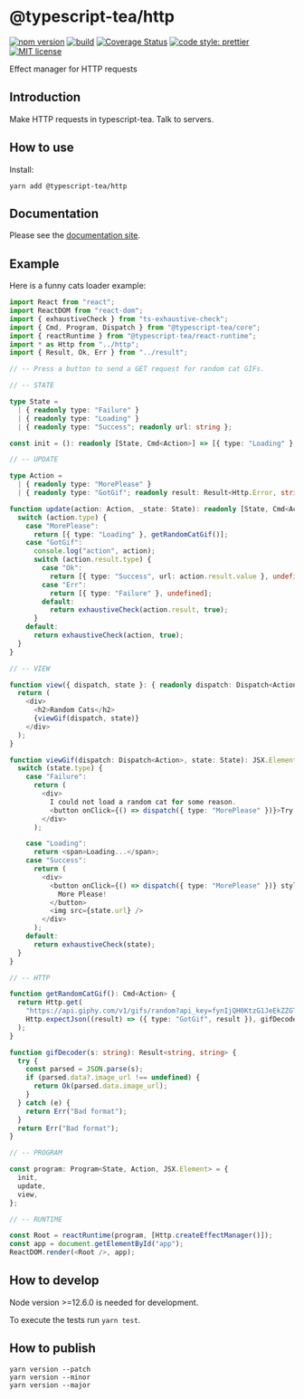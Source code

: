 # @typescript-tea/http

[![npm version][version-image]][version-url]
[![build][build-image]][build-url]
[![Coverage Status][codecov-image]][codecov-url]
[![code style: prettier][prettier-image]][prettier-url]
[![MIT license][license-image]][license-url]

Effect manager for HTTP requests

## Introduction

Make HTTP requests in typescript-tea. Talk to servers.

## How to use

Install:

```
yarn add @typescript-tea/http
```

## Documentation

Please see the [documentation site](https://typescript-tea.github.io/http/).

## Example

Here is a funny cats loader example:

```ts
import React from "react";
import ReactDOM from "react-dom";
import { exhaustiveCheck } from "ts-exhaustive-check";
import { Cmd, Program, Dispatch } from "@typescript-tea/core";
import { reactRuntime } from "@typescript-tea/react-runtime";
import * as Http from "../http";
import { Result, Ok, Err } from "../result";

// -- Press a button to send a GET request for random cat GIFs.

// -- STATE

type State =
  | { readonly type: "Failure" }
  | { readonly type: "Loading" }
  | { readonly type: "Success"; readonly url: string };

const init = (): readonly [State, Cmd<Action>] => [{ type: "Loading" }, getRandomCatGif()];

// -- UPDATE

type Action =
  | { readonly type: "MorePlease" }
  | { readonly type: "GotGif"; readonly result: Result<Http.Error, string> };

function update(action: Action, _state: State): readonly [State, Cmd<Action>?] {
  switch (action.type) {
    case "MorePlease":
      return [{ type: "Loading" }, getRandomCatGif()];
    case "GotGif":
      console.log("action", action);
      switch (action.result.type) {
        case "Ok":
          return [{ type: "Success", url: action.result.value }, undefined];
        case "Err":
          return [{ type: "Failure" }, undefined];
        default:
          return exhaustiveCheck(action.result, true);
      }
    default:
      return exhaustiveCheck(action, true);
  }
}

// -- VIEW

function view({ dispatch, state }: { readonly dispatch: Dispatch<Action>; readonly state: State }): JSX.Element {
  return (
    <div>
      <h2>Random Cats</h2>
      {viewGif(dispatch, state)}
    </div>
  );
}

function viewGif(dispatch: Dispatch<Action>, state: State): JSX.Element {
  switch (state.type) {
    case "Failure":
      return (
        <div>
          I could not load a random cat for some reason.
          <button onClick={() => dispatch({ type: "MorePlease" })}>Try Again!</button>
        </div>
      );

    case "Loading":
      return <span>Loading...</span>;
    case "Success":
      return (
        <div>
          <button onClick={() => dispatch({ type: "MorePlease" })} style={{ display: "block" }}>
            More Please!
          </button>
          <img src={state.url} />
        </div>
      );
    default:
      return exhaustiveCheck(state);
  }
}

// -- HTTP

function getRandomCatGif(): Cmd<Action> {
  return Http.get(
    "https://api.giphy.com/v1/gifs/random?api_key=fynIjQH0KtzG1JeEkZZGT3cTie9KFm1T&tag=cat",
    Http.expectJson((result) => ({ type: "GotGif", result }), gifDecoder)
  );
}

function gifDecoder(s: string): Result<string, string> {
  try {
    const parsed = JSON.parse(s);
    if (parsed.data?.image_url !== undefined) {
      return Ok(parsed.data.image_url);
    }
  } catch (e) {
    return Err("Bad format");
  }
  return Err("Bad format");
}

// -- PROGRAM

const program: Program<State, Action, JSX.Element> = {
  init,
  update,
  view,
};

// -- RUNTIME

const Root = reactRuntime(program, [Http.createEffectManager()]);
const app = document.getElementById("app");
ReactDOM.render(<Root />, app);
```

## How to develop

Node version >=12.6.0 is needed for development.

To execute the tests run `yarn test`.

## How to publish

```
yarn version --patch
yarn version --minor
yarn version --major
```

[version-image]: https://img.shields.io/npm/v/@typescript-tea/http.svg?style=flat
[version-url]: https://www.npmjs.com/package/@typescript-tea/http
[build-image]: https://github.com/typescript-tea/http/workflows/Build/badge.svg
[build-url]: https://github.com/typescript-tea/http/actions?query=workflow%3ABuild+branch%3Amaster
[codecov-image]: https://codecov.io/gh/typescript-tea/http/branch/master/graph/badge.svg
[codecov-url]: https://codecov.io/gh/typescript-tea/http
[prettier-image]: https://img.shields.io/badge/code_style-prettier-ff69b4.svg?style=flat
[prettier-url]: https://github.com/prettier/prettier
[license-image]: https://img.shields.io/github/license/typescript-tea/http.svg?style=flat
[license-url]: https://opensource.org/licenses/MIT
